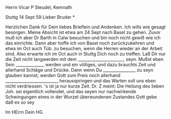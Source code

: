 Herrn Vicar P Steudel, Kemnath

 Stuttg 14 Sept 59
Lieber Bruder <Paul Steudel>*

Herzlichen Dank für Dein liebes Brieflein und Andenken. Ich wills wie gesagt besorgen. Meine Absicht ist etwa am 24 Sept nach Basel zu gehen. Zuvor muß ich aber Dr Barth in Calw besuchen und bin noch nicht gewiß wie ich das einrichte. Dann aber hoffe ich von Basel noch zurückzukehren und etwa im Oct auch Tüb. zu besuchen, wenn die Herren wieder an der Arbeit sind. Also erwarte ich im Oct auch in Stuttg Dich noch zu treffen. Laß Dir nur die Zeit nicht langwerden mit dem _______________________ seyn. Mußst eben Sein ______________ werden und ein völliges, und dazu brauchts Zeit und allerhand Schläge und Drücke. Dann wenn Du ________________ zu seyn glauben kannst, werden Gott zum Preis noch allerhand __________________________ herausspringen und das Warten soll uns eben nicht verdriessen. 's ist ja nur kurze Zeit. Dr. Z meint: Die Heilung des lieben Joh. sei eigentlich vollendet, und das seyen nur nachwirkende Schwingungen eines in der Wurzel überwundenen Zustandes Gott gebe daß es so sey

 Im HErrn Dein HG.
